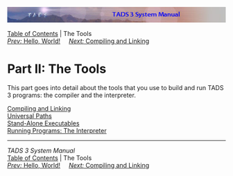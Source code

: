 ![](topbar.jpg)

[Table of Contents](toc.htm) \| The Tools  
[*Prev:* Hello, World!](hello.htm)     [*Next:* Compiling and
Linking](build.htm)    

# Part II: The Tools

This part goes into detail about the tools that you use to build and run
TADS 3 programs: the compiler and the interpreter.

[Compiling and Linking](build.htm)  
[Universal Paths](univpath.htm)  
[Stand-Alone Executables](aloneexe.htm)  
[Running Programs: The Interpreter](terp.htm)  

------------------------------------------------------------------------

*TADS 3 System Manual*  
[Table of Contents](toc.htm) \| The Tools  
[*Prev:* Hello, World!](hello.htm)     [*Next:* Compiling and
Linking](build.htm)    
